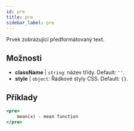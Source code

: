 ```yaml
---
id: pre
title: pre
sidebar_label: pre
---
```


Prvek zobrazující předformátovaný text.

## Možnosti

* __className__ | `string`: název třídy. Default: `''`.
* __style__ | `object`: Řádkové styly CSS. Default: `{}`.


## Příklady

```jsx live
<pre>
    mean(x) - mean function
</pre>
```

